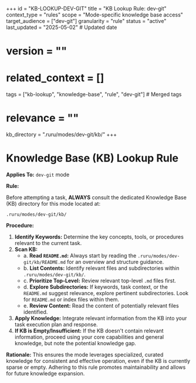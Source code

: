 +++
id = "KB-LOOKUP-DEV-GIT"
title = "KB Lookup Rule: dev-git"
context_type = "rules"
scope = "Mode-specific knowledge base access"
target_audience = ["dev-git"]
granularity = "rule"
status = "active"
last_updated = "2025-05-02" # Updated date
# version = ""
# related_context = []
tags = ["kb-lookup", "knowledge-base", "rule", "dev-git"] # Merged tags
# relevance = ""
kb_directory = ".ruru/modes/dev-git/kb/"
+++

# Knowledge Base (KB) Lookup Rule

**Applies To:** `dev-git` mode

**Rule:**

Before attempting a task, **ALWAYS** consult the dedicated Knowledge Base (KB) directory for this mode located at:

`.ruru/modes/dev-git/kb/`

**Procedure:**

1.  **Identify Keywords:** Determine the key concepts, tools, or procedures relevant to the current task.
2.  **Scan KB:**
    *   a. **Read `README.md`:** Always start by reading the `.ruru/modes/dev-git/kb/README.md` for an overview and structure guidance.
    *   b. **List Contents:** Identify relevant files and subdirectories within `.ruru/modes/dev-git/kb/`.
    *   c. **Prioritize Top-Level:** Review relevant top-level `.md` files first.
    *   d. **Explore Subdirectories:** If keywords, task context, or the `README.md` suggest relevance, explore pertinent subdirectories. Look for `README.md` or index files within them.
    *   e. **Review Content:** Read the content of potentially relevant files identified.
3.  **Apply Knowledge:** Integrate relevant information from the KB into your task execution plan and response.
4.  **If KB is Empty/Insufficient:** If the KB doesn't contain relevant information, proceed using your core capabilities and general knowledge, but note the potential knowledge gap.

**Rationale:** This ensures the mode leverages specialized, curated knowledge for consistent and effective operation, even if the KB is currently sparse or empty. Adhering to this rule promotes maintainability and allows for future knowledge expansion.
